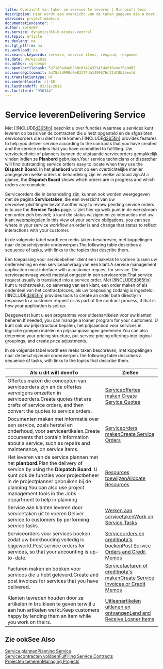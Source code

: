 ```yaml
---
title: Overzicht van taken om service te leveren | Microsoft Docs
description: Hier wordt een overzicht van de taken gegeven die u moet instellen om ervoor te zorgen dat u kwaliteitsservice levert en afspraken met klanten nakomt.
services: project-madeira
documentationcenter: ''
author: SorenGP
ms.service: dynamics365-business-central
ms.topic: article
ms.devlang: na
ms.tgt_pltfrm: na
ms.workload: na
ms.search.keywords: service, service items, respond, response
ms.date: 04/01/2019
ms.author: sgroespe
ms.openlocfilehash: 5d7180ad4eb26dc0f42432545da5f0abef5e9d02
ms.sourcegitcommit: bd78a5d990c9e83174da1409076c22df8b35eafd
ms.translationtype: HT
ms.contentlocale: nl-BE
ms.lasthandoff: 03/31/2019
ms.locfileid: "930144"
---
```

# <a name="delivering-service"></a><span data-ttu-id="365c5-103">Service leveren</span><span class="sxs-lookup"><span data-stu-id="365c5-103">Delivering Service</span></span>
<span data-ttu-id="365c5-104">Met [!INCLUDE[d365fin](includes/d365fin_md.md)] beschikt u over functies waarmee u services kunt leveren op basis van de contracten die u hebt opgesteld en de afgesloten serviceorders die u dient na te komen.</span><span class="sxs-lookup"><span data-stu-id="365c5-104">[!INCLUDE[d365fin](includes/d365fin_md.md)] provides features to help you deliver service according to the contracts that you have created and the service orders that you have committed to fulfilling.</span></span> <span data-ttu-id="365c5-105">Uw servicetechnici of planners kunnen de uitstaande serviceorders gemakkelijk vinden indien ze **Planbord** gebruiken.</span><span class="sxs-lookup"><span data-stu-id="365c5-105">Your service technicians or dispatcher will find outstanding service orders easy to locate when they use the **Dispatch Board**.</span></span> <span data-ttu-id="365c5-106">In het **planbord** wordt op een overzichtelijke manier aangegeven welke orders in behandeling zijn en welke voltooid zijn.</span><span class="sxs-lookup"><span data-stu-id="365c5-106">At a glance, the **Dispatch Board** shows which orders are in progress and which orders are complete.</span></span>  
  
<span data-ttu-id="365c5-107">Serviceorders die in behandeling zijn, kunnen ook worden weergegeven met de pagina **Servicetaken**, die een overzicht van uw serviceverplichtingen bevat.</span><span class="sxs-lookup"><span data-stu-id="365c5-107">Another way to review pending service orders is to use the **Service Tasks** page.</span></span> <span data-ttu-id="365c5-108">U ziet hier op welk punt in de werkstroom een order zich bevindt; u kunt die status wijzigen en zo interacties met uw klant weerspiegelen.</span><span class="sxs-lookup"><span data-stu-id="365c5-108">In this view of your service obligations, you can see where in your service workflow an order is and change that status to reflect interactions with your customer.</span></span>  
  
<span data-ttu-id="365c5-109">In de volgende tabel wordt een reeks taken beschreven, met koppelingen naar de beschrijvende onderwerpen.</span><span class="sxs-lookup"><span data-stu-id="365c5-109">The following table describes a sequence of tasks, with links to the topics that describe them.</span></span>   

<span data-ttu-id="365c5-110">Een toepassing voor servicebeheer dient een raakvlak te vormen tussen uw onderneming en een serviceaanvraag van een klant.</span><span class="sxs-lookup"><span data-stu-id="365c5-110">A service management application must interface with a customer request for service.</span></span> <span data-ttu-id="365c5-111">Die serviceaanvraag wordt meestal omgezet in een serviceorder.</span><span class="sxs-lookup"><span data-stu-id="365c5-111">That service request usually is translated into a service order.</span></span> <span data-ttu-id="365c5-112">Met [!INCLUDE[d365fin](includes/d365fin_md.md)] kunt u rechtstreeks, op aanvraag van een klant, een order maken of als onderdeel van het contractproces, als uw toepassing zodanig is ingesteld.</span><span class="sxs-lookup"><span data-stu-id="365c5-112">[!INCLUDE[d365fin](includes/d365fin_md.md)] provides tools to create an order both directly in response to a customer request or as part of the contract process, if that is how your application is set up.</span></span>  
  
<span data-ttu-id="365c5-113">Desgewenst kunt u een programma voor uitleenartikelen voor uw klanten beheren.</span><span class="sxs-lookup"><span data-stu-id="365c5-113">If needed, you can manage a loaner program for your customers.</span></span> <span data-ttu-id="365c5-114">U kunt ook uw prijsstructuur bepalen, het prijsaanbod voor services in logische groepen indelen en prijsaanpassingen genereren.</span><span class="sxs-lookup"><span data-stu-id="365c5-114">You can also determine your pricing structure, put service pricing offerings into logical groupings, and create price adjustments.</span></span>  
  
<span data-ttu-id="365c5-115">In de volgende tabel wordt een reeks taken beschreven, met koppelingen naar de beschrijvende onderwerpen.</span><span class="sxs-lookup"><span data-stu-id="365c5-115">The following table describes a sequence of tasks, with links to the topics that describe them.</span></span>   
  
|<span data-ttu-id="365c5-116">**Als u dit wilt doen**</span><span class="sxs-lookup"><span data-stu-id="365c5-116">**To**</span></span>|<span data-ttu-id="365c5-117">**Zie**</span><span class="sxs-lookup"><span data-stu-id="365c5-117">**See**</span></span>|  
|------------|-------------|  
|<span data-ttu-id="365c5-118">Offertes maken die concepten van serviceorders zijn en de offertes vervolgens omzetten in serviceorders.</span><span class="sxs-lookup"><span data-stu-id="365c5-118">Create quotes that are drafts of service orders, and then convert the quotes to service orders.</span></span>|[<span data-ttu-id="365c5-119">Serviceoffertes maken:</span><span class="sxs-lookup"><span data-stu-id="365c5-119">Create Service Quotes</span></span>](service-how-to-create-service-quotes.md)|
|<span data-ttu-id="365c5-120">Documenten maken met informatie over een service, zoals herstel en onderhoud, voor serviceartikelen.</span><span class="sxs-lookup"><span data-stu-id="365c5-120">Create documents that contain information about a service, such as repairs and maintenance, on service items.</span></span>|[<span data-ttu-id="365c5-121">Serviceorders maken</span><span class="sxs-lookup"><span data-stu-id="365c5-121">Create Service Orders</span></span>](service-how-to-create-service-orders.md)|
|<span data-ttu-id="365c5-122">Het leveren van de service plannen met het **planbord**.</span><span class="sxs-lookup"><span data-stu-id="365c5-122">Plan the delivery of service by using the **Dispatch Board**.</span></span> <span data-ttu-id="365c5-123">U kunt ook de functies voor projectbeheer in de projectplanner gebruiken bij de planning.</span><span class="sxs-lookup"><span data-stu-id="365c5-123">You can also use project management tools in the Jobs department to help in planning.</span></span>|[<span data-ttu-id="365c5-124">Resources toewijzen</span><span class="sxs-lookup"><span data-stu-id="365c5-124">Allocate Resources</span></span>](service-how-to-allocate-resources.md)|  
|<span data-ttu-id="365c5-125">Service aan klanten leveren door servicetaken uit te voeren.</span><span class="sxs-lookup"><span data-stu-id="365c5-125">Deliver service to customers by performing service tasks.</span></span>|[<span data-ttu-id="365c5-126">Werken aan servicetaken</span><span class="sxs-lookup"><span data-stu-id="365c5-126">Work on Service Tasks</span></span>](service-how-to-work-on-service-tasks.md)|  
|<span data-ttu-id="365c5-127">Serviceorders voor services boeken zodat uw boekhouding volledig is bijgewerkt.</span><span class="sxs-lookup"><span data-stu-id="365c5-127">Post service orders for services, so that your accounting is up-to-date.</span></span>|[<span data-ttu-id="365c5-128">Serviceorders en creditnota's boeken</span><span class="sxs-lookup"><span data-stu-id="365c5-128">Post Service Orders and Credit Memos</span></span>](service-how-to-post-service-orders.md)|  
|<span data-ttu-id="365c5-129">Facturen maken en boeken voor services die u hebt geleverd.</span><span class="sxs-lookup"><span data-stu-id="365c5-129">Create and post invoices for services that you have delivered.</span></span>|[<span data-ttu-id="365c5-130">Servicefacturen of creditnota's maken</span><span class="sxs-lookup"><span data-stu-id="365c5-130">Create Service Invoices or Credit Memos</span></span>](service-how-create-invoices.md)|  
|<span data-ttu-id="365c5-131">Klanten tevreden houden door ze artikelen in bruikleen te geven terwijl u aan hun artikelen werkt.</span><span class="sxs-lookup"><span data-stu-id="365c5-131">Keep customers happy by lending them an item while you work on theirs.</span></span>| [<span data-ttu-id="365c5-132">Uitleenartikelen uitlenen en ontvangen</span><span class="sxs-lookup"><span data-stu-id="365c5-132">Lend and Receive Loaner Items</span></span>](service-how-to-lend-receive-loaners.md)|
  
## <a name="see-also"></a><span data-ttu-id="365c5-133">Zie ook</span><span class="sxs-lookup"><span data-stu-id="365c5-133">See Also</span></span>  
[<span data-ttu-id="365c5-134">Service plannen</span><span class="sxs-lookup"><span data-stu-id="365c5-134">Planning Service</span></span>](service-plan-service.md)  
[<span data-ttu-id="365c5-135">Servicecontracten voldoen</span><span class="sxs-lookup"><span data-stu-id="365c5-135">Fulfilling Service Contracts</span></span>](service-fulfill-service-contracts.md)  
[<span data-ttu-id="365c5-136">Projecten beheren</span><span class="sxs-lookup"><span data-stu-id="365c5-136">Managing Projects</span></span>](projects-manage-projects.md)  
